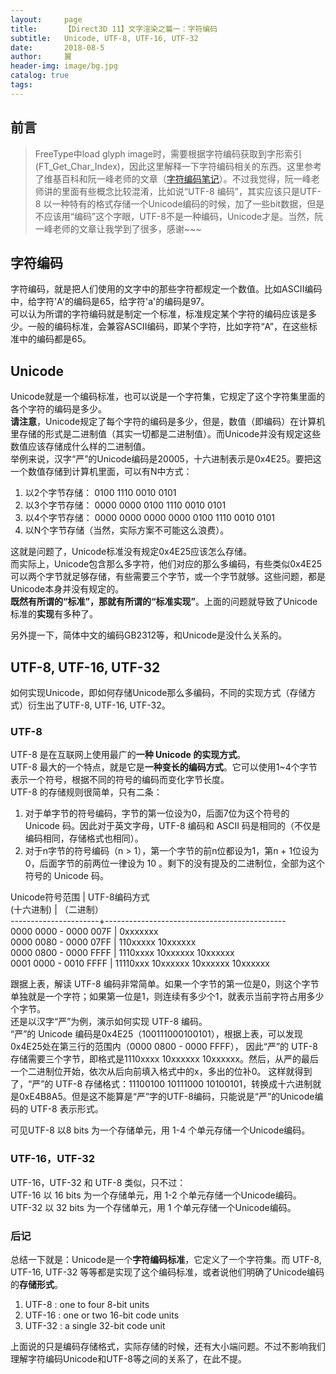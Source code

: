 ```yaml
---
layout:     page
title:      【Direct3D 11】文字渲染之篇一：字符编码
subtitle:   Unicode, UTF-8, UTF-16, UTF-32
date:       2018-08-5
author:     翼
header-img: image/bg.jpg
catalog: true
tags:
---
```

## 前言

>FreeType中load glyph image时，需要根据字符编码获取到字形索引(FT_Get_Char_Index)，因此这里解释一下字符编码相关的东西。这里参考了维基百科和阮一峰老师的文章（[字符编码笔记](http://www.ruanyifeng.com/blog/2007/10/ascii_unicode_and_utf-8.html)）。不过我觉得，阮一峰老师讲的里面有些概念比较混淆，比如说“UTF-8 编码”，其实应该只是UTF-8 以一种特有的格式存储一个Unicode编码的时候，加了一些bit数据，但是不应该用“编码”这个字眼，UTF-8不是一种编码，Unicode才是。当然，阮一峰老师的文章让我学到了很多，感谢~~~

## 字符编码  
字符编码，就是把人们使用的文字中的那些字符都规定一个数值。比如ASCII编码中，给字符'A'的编码是65，给字符'a'的编码是97。  
可以认为所谓的字符编码就是制定一个标准，标准规定某个字符的编码应该是多少。一般的编码标准，会兼容ASCII编码，即某个字符，比如字符“A”，在这些标准中的编码都是65。

## Unicode
Unicode就是一个编码标准，也可以说是一个字符集，它规定了这个字符集里面的各个字符的编码是多少。  
**请注意**，Unicode规定了每个字符的编码是多少，但是，数值（即编码）在计算机里存储的形式是二进制值（其实一切都是二进制值）。而Unicode并没有规定这些数值应该存储成什么样的二进制值。  
举例来说，汉字“严”的Unicode编码是20005，十六进制表示是0x4E25。要把这一个数值存储到计算机里面，可以有N中方式：
1. 以2个字节存储： ‭0100 1110 0010 0101‬
2. 以3个字节存储： 0000 0000 ‭0100 1110 0010 0101‬
3. 以4个字节存储： 0000 0000 0000 0000 ‭0100 1110 0010 0101‬
4. 以N个字节存储（当然，实际方案不可能这么浪费）。

这就是问题了，Unicode标准没有规定0x4E25应该怎么存储。  
而实际上，Unicode包含那么多字符，他们对应的那么多编码，有些类似0x4E25可以两个字节就足够存储，有些需要三个字节，或一个字节就够。这些问题，都是Unicode本身并没有规定的。  
**既然有所谓的“标准”，那就有所谓的“标准实现”**。上面的问题就导致了Unicode标准的**实现**有多种了。

另外提一下，简体中文的编码GB2312等，和Unicode是没什么关系的。

## UTF-8, UTF-16, UTF-32
如何实现Unicode，即如何存储Unicode那么多编码，不同的实现方式（存储方式）衍生出了UTF-8, UTF-16, UTF-32。  

### UTF-8
UTF-8 是在互联网上使用最广的**一种 Unicode 的实现方式**。  
UTF-8 最大的一个特点，就是它是**一种变长的编码方式**。它可以使用1~4个字节表示一个符号，根据不同的符号的编码而变化字节长度。  
UTF-8 的存储规则很简单，只有二条：  
1. 对于单字节的符号编码，字节的第一位设为0，后面7位为这个符号的 Unicode 码。因此对于英文字母，UTF-8 编码和 ASCII 码是相同的（不仅是编码相同，存储格式也相同）。
2. 对于n字节的符号编码（n > 1），第一个字节的前n位都设为1，第n + 1位设为0，后面字节的前两位一律设为 10 。剩下的没有提及的二进制位，全部为这个符号的 Unicode 码。

Unicode符号范围        |        UTF-8编码方式  
(十六进制)             |        （二进制）  
----------------------+---------------------------------------------  
0000 0000 - 0000 007F | 0xxxxxxx  
0000 0080 - 0000 07FF | 110xxxxx 10xxxxxx  
0000 0800 - 0000 FFFF | 1110xxxx 10xxxxxx 10xxxxxx  
0001 0000 - 0010 FFFF | 11110xxx 10xxxxxx 10xxxxxx 10xxxxxx  

跟据上表，解读 UTF-8 编码非常简单。如果一个字节的第一位是0，则这个字节单独就是一个字符；如果第一位是1，则连续有多少个1，就表示当前字符占用多少个字节。  
还是以汉字“严”为例，演示如何实现 UTF-8 编码。  
“严”的 Unicode 编码是0x4E25（100111000100101），根据上表，可以发现0x4E25处在第三行的范围内（0000 0800 - 0000 FFFF），
因此“严”的 UTF-8 存储需要三个字节，即格式是1110xxxx 10xxxxxx 10xxxxxx。然后，从严的最后一个二进制位开始，依次从后向前填入格式中的x，多出的位补0。
这样就得到了，“严”的 UTF-8 存储格式：11100100 10111000 10100101，转换成十六进制就是0xE4B8A5。但是这不能算是“严”字的UTF-8编码，只能说是“严”的Unicode编码的 UTF-8 表示形式。  

可见UTF-8 以8 bits 为一个存储单元，用 1-4 个单元存储一个Unicode编码。  

### UTF-16，UTF-32
UTF-16，UTF-32 和 UTF-8 类似，只不过：  
UTF-16 以 16 bits 为一个存储单元，用 1-2 个单元存储一个Unicode编码。  
UTF-32 以 32 bits 为一个存储单元，用 1 个单元存储一个Unicode编码。

### 后记
总结一下就是：Unicode是一个**字符编码标准**，它定义了一个字符集。而 UTF-8, UTF-16, UTF-32 等等都是实现了这个编码标准，或者说他们明确了Unicode编码的**存储形式**。  
1. UTF-8  : one to four 8-bit units
2. UTF-16 : one or two 16-bit code units
3. UTF-32 : a single 32-bit code unit

上面说的只是编码存储格式，实际存储的时候，还有大小端问题。不过不影响我们理解字符编码Unicode和UTF-8等之间的关系了，在此不提。
